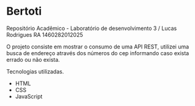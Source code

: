 # Bertoti
Repositório Acadêmico - Laboratório de desenvolvimento 3 / Lucas Rodrigues RA 1460282012025

O projeto consiste em mostrar o consumo de uma API REST, utilizei uma busca de endereço através dos números do cep informando caso exista errado ou não exista.

Tecnologias utilizadas.

- HTML
- CSS
- JavaScript
